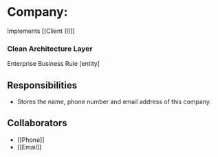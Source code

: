 # Company:
Implements [[Client (I)]]

### Clean Architecture Layer
Enterprise Business Rule [entity]

## Responsibilities
- Stores the name, phone number and email address of this company. 

## Collaborators
- [[Phone]]
- [[Email]]